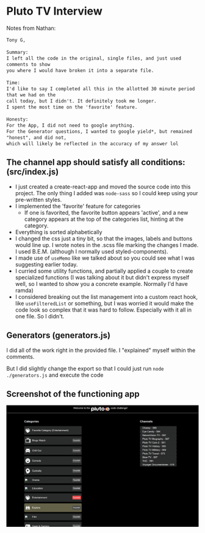 # Pluto TV Interview

Notes from Nathan:

```
Tony G,

Summary:
I left all the code in the original, single files, and just used comments to show
you where I would have broken it into a separate file.

Time:
I'd like to say I completed all this in the allotted 30 minute period that we had on the
call today, but I didn't. It definitely took me longer.
I spent the most time on the 'favorite' feature.

Honesty:
For the App, I did not need to google anything.
For the Generator questions, I wanted to google yield*, but remained "honest", and did not,
which will likely be reflected in the accuracy of my answer lol
```

## The channel app should satisfy all conditions: (src/index.js)

* I just created a create-react-app and moved the source code into this project. The only thing I added was `node-sass` so I could keep using your pre-written styles.
* I implemented the 'favorite' feature for categories
  * If one is favorited, the favorite button appears 'active', and a new category appears at the top of the categories list, hinting at the category.
* Everything is sorted alphabetically
* I changed the css just a tiny bit, so that the images, labels and buttons would line up. I wrote notes in the .scss file marking the changes I made. I used B.E.M. (although I normally used styled-components).
* I made use of `useMemo` like we talked about so you could see what I was suggesting earlier today.
* I curried some utility functions, and partially applied a couple to create specialized functions (I was talking about it but didn't express myself well, so I wanted to show you a concrete example. Normally I'd have ramda)
* I considered breaking out the list management into a custom react hook, like `useFilteredList` or something, but I was worried it would make the code look so complex that it was hard to follow. Especially with it all in one file. So I didn't.

## Generators (generators.js)
I did all of the work right in the provided file. I "explained" myself within the comments.

But I did slightly change the export so that I could just run `node ./generators.js` and execute the code

## Screenshot of the functioning app
![Screenshot](./readme_screenshot.png)